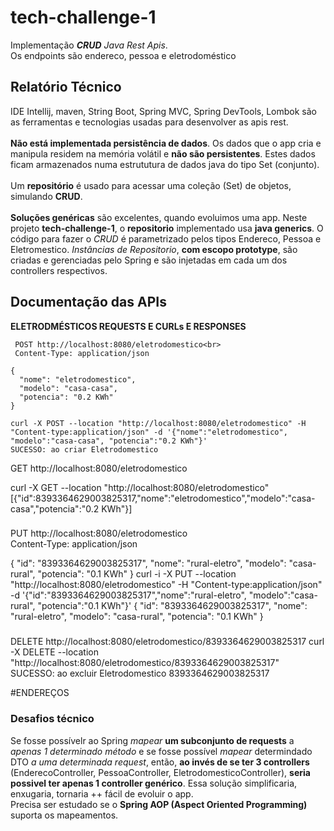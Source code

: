 # tech-challenge-1 
Implementação ***CRUD** Java Rest Apis*.<br>
Os endpoints são endereco, pessoa e eletrodoméstico
## Relatório Técnico

IDE Intellij, maven, String Boot, Spring MVC, Spring DevTools, Lombok são as ferramentas e tecnologias usadas para desenvolver as apis rest.
<br><br>**Não está implementada persistência de dados**. Os dados que o app cria e manipula residem na memória volátil e **não são persistentes**. Estes dados ficam armazenados numa estrututura de dados java do tipo Set (conjunto). 
<br><br>Um **repositório** é usado para acessar uma coleção (Set) de objetos, simulando **CRUD**. 
<br><br>**Soluções genéricas** são excelentes, quando evoluimos uma app. Neste projeto **tech-challenge-1**, o **repositorio** implementado usa **java generics**. O código para fazer o *CRUD* é parametrizado pelos tipos Endereco, Pessoa e Eletromestico. *Instâncias de Repositorio<T>*, **com escopo prototype**, são criadas e gerenciadas pelo Spring e são injetadas em cada um dos controllers respectivos.


##
## Documentação das APIs
**ELETRODMÉSTICOS REQUESTS E CURLs E RESPONSES**



     POST http://localhost:8080/eletrodomestico<br>
     Content-Type: application/json

    {
      "nome": "eletrodomestico",
      "modelo": "casa-casa",
      "potencia": "0.2 KWh"
    }

    curl -X POST --location "http://localhost:8080/eletrodomestico" -H "Content-type:application/json" -d '{"nome":"eletrodomestico", "modelo":"casa-casa", "potencia":"0.2 KWh"}'
    SUCESSO: ao criar Eletrodomestico


GET http://localhost:8080/eletrodomestico

curl -X GET --location "http://localhost:8080/eletrodomestico"
[{"id":8393364629003825317,"nome":"eletrodomestico","modelo":"casa-casa","potencia":"0.2 KWh"}]


###
PUT http://localhost:8080/eletrodomestico<br>
Content-Type: application/json

{
  "id": "8393364629003825317",
  "nome": "rural-eletro",
  "modelo": "casa-rural",
  "potencia": "0.1 KWh"
}
curl -i -X PUT --location "http://localhost:8080/eletrodomestico" -H "Content-type:application/json" -d '{"id":"8393364629003825317","nome":"rural-eletro", "modelo":"casa-rural", "potencia":"0.1 KWh"}'
{
  "id": "8393364629003825317",
  "nome": "rural-eletro",
  "modelo": "casa-rural",
  "potencia": "0.1 KWh"
}


###
DELETE http://localhost:8080/eletrodomestico/8393364629003825317
curl -X DELETE --location "http://localhost:8080/eletrodomestico/8393364629003825317"
SUCESSO: ao excluir Eletrodomestico 8393364629003825317

#ENDEREÇOS



### Desafios técnico
Se fosse possívelr ao Spring *mapear* **um subconjunto de requests** a *apenas 1 determinado método* e se fosse possível *mapear* determindado DTO *a uma determinada request*, então, **ao invés de se ter 3 controllers** (EnderecoController, PessoaController, EletrodomesticoController), **seria possivel ter apenas 1 controller genérico**. Essa solução simplificaria, enxugaria, tornaria ++ fácil de evoluir o app.<br>
Precisa ser estudado se o **Spring AOP (Aspect Oriented Programming)** suporta os mapeamentos.


